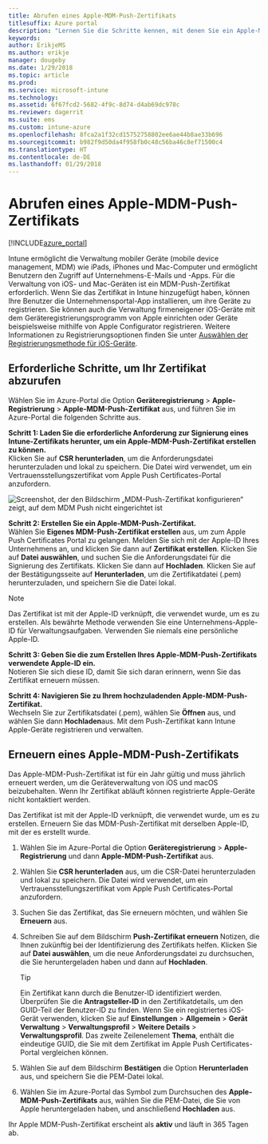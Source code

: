 ```yaml
---
title: Abrufen eines Apple-MDM-Push-Zertifikats
titlesuffix: Azure portal
description: "Lernen Sie die Schritte kennen, mit denen Sie ein Apple-MDM-Push-Zertifikat zum Verwalten von iOS-Geräten mit Intune abrufen.\""
keywords: 
author: ErikjeMS
ms.author: erikje
manager: dougeby
ms.date: 1/29/2018
ms.topic: article
ms.prod: 
ms.service: microsoft-intune
ms.technology: 
ms.assetid: 6f67fcd2-5682-4f9c-8d74-d4ab69dc978c
ms.reviewer: dagerrit
ms.suite: ems
ms.custom: intune-azure
ms.openlocfilehash: 8fca2a1f32cd15752758802ee6ae44b8ae33b696
ms.sourcegitcommit: b982f9d50da4f958fb0c48c56ba46c8ef71500c4
ms.translationtype: HT
ms.contentlocale: de-DE
ms.lasthandoff: 01/29/2018
---
```

# <a name="get-an-apple-mdm-push-certificate"></a>Abrufen eines Apple-MDM-Push-Zertifikats

[!INCLUDE[azure_portal](./includes/azure_portal.md)]

Intune ermöglicht die Verwaltung mobiler Geräte (mobile device management, MDM) wie iPads, iPhones und Mac-Computer und ermöglicht Benutzern den Zugriff auf Unternehmens-E-Mails und -Apps. Für die Verwaltung von iOS- und Mac-Geräten ist ein MDM-Push-Zertifikat erforderlich. Wenn Sie das Zertifikat in Intune hinzugefügt haben, können Ihre Benutzer die Unternehmensportal-App installieren, um ihre Geräte zu registrieren. Sie können auch die Verwaltung firmeneigener iOS-Geräte mit dem Geräteregistrierungsprogramm von Apple einrichten oder Geräte beispielsweise mithilfe von Apple Configurator registrieren. Weitere Informationen zu Registrierungsoptionen finden Sie unter [Auswählen der Registrierungsmethode für iOS-Geräte](enrollment-method-choose-ios.md).

## <a name="steps-to-get-your-certificate"></a>Erforderliche Schritte, um Ihr Zertifikat abzurufen
Wählen Sie im Azure-Portal die Option **Geräteregistrierung** > **Apple-Registrierung** > **Apple-MDM-Push-Zertifikat** aus, und führen Sie im Azure-Portal die folgenden Schritte aus.

**Schritt 1: Laden Sie die erforderliche Anforderung zur Signierung eines Intune-Zertifikats herunter, um ein Apple-MDM-Push-Zertifikat erstellen zu können.**<br>
Klicken Sie auf **CSR herunterladen**, um die Anforderungsdatei herunterzuladen und lokal zu speichern. Die Datei wird verwendet, um ein Vertrauensstellungszertifikat vom Apple Push Certificates-Portal anzufordern.

  ![Screenshot, der den Bildschirm „MDM-Push-Zertifikat konfigurieren“ zeigt, auf dem MDM Push nicht eingerichtet ist](./media/create-mdm-push-certificate.png)

**Schritt 2: Erstellen Sie ein Apple-MDM-Push-Zertifikat.**<br>
Wählen Sie **Eigenes MDM-Push-Zertifikat erstellen** aus, um zum Apple Push Certificates Portal zu gelangen. Melden Sie sich mit der Apple-ID Ihres Unternehmens an, und klicken Sie dann auf **Zertifikat erstellen**. Klicken Sie auf **Datei auswählen**, und suchen Sie die Anforderungsdatei für die Signierung des Zertifikats. Klicken Sie dann auf **Hochladen**. Klicken Sie auf der Bestätigungsseite auf **Herunterladen**, um die Zertifikatdatei (.pem) herunterzuladen, und speichern Sie die Datei lokal.

> [!NOTE]
> Das Zertifikat ist mit der Apple-ID verknüpft, die verwendet wurde, um es zu erstellen. Als bewährte Methode verwenden Sie eine Unternehmens-Apple-ID für Verwaltungsaufgaben. Verwenden Sie niemals eine persönliche Apple-ID.

**Schritt 3: Geben Sie die zum Erstellen Ihres Apple-MDM-Push-Zertifikats verwendete Apple-ID ein.**<br>
Notieren Sie sich diese ID, damit Sie sich daran erinnern, wenn Sie das Zertifikat erneuern müssen.

**Schritt 4: Navigieren Sie zu Ihrem hochzuladenden Apple-MDM-Push-Zertifikat.**<br>
Wechseln Sie zur Zertifikatsdatei (.pem), wählen Sie **Öffnen** aus, und wählen Sie dann **Hochladen**aus. Mit dem Push-Zertifikat kann Intune Apple-Geräte registrieren und verwalten.

## <a name="renew-apple-mdm-push-certificate"></a>Erneuern eines Apple-MDM-Push-Zertifikats
Das Apple-MDM-Push-Zertifikat ist für ein Jahr gültig und muss jährlich erneuert werden, um die Geräteverwaltung von iOS und macOS beizubehalten. Wenn Ihr Zertifikat abläuft können registrierte Apple-Geräte nicht kontaktiert werden.

Das Zertifikat ist mit der Apple-ID verknüpft, die verwendet wurde, um es zu erstellen. Erneuern Sie das MDM-Push-Zertifikat mit derselben Apple-ID, mit der es erstellt wurde.

1. Wählen Sie im Azure-Portal die Option **Geräteregistrierung** > **Apple-Registrierung** und dann **Apple-MDM-Push-Zertifikat** aus.
2. Wählen Sie **CSR herunterladen** aus, um die CSR-Datei herunterzuladen und lokal zu speichern. Die Datei wird verwendet, um ein Vertrauensstellungszertifikat vom Apple Push Certificates-Portal anzufordern.
3. Suchen Sie das Zertifikat, das Sie erneuern möchten, und wählen Sie **Erneuern** aus.
4. Schreiben Sie auf dem Bildschirm **Push-Zertifikat erneuern** Notizen, die Ihnen zukünftig bei der Identifizierung des Zertifikats helfen. Klicken Sie auf **Datei auswählen**, um die neue Anforderungsdatei zu durchsuchen, die Sie heruntergeladen haben und dann auf **Hochladen**.
   > [!TIP]
   > Ein Zertifikat kann durch die Benutzer-ID identifiziert werden. Überprüfen Sie die **Antragsteller-ID** in den Zertifikatdetails, um den GUID-Teil der Benutzer-ID zu finden. Wenn Sie ein registriertes iOS-Gerät verwenden, klicken Sie auf **Einstellungen** > **Allgemein** > **Gerät** **Verwaltung** > **Verwaltungsprofil** > **Weitere Details** > **Verwaltungsprofil**. Das zweite Zeilenelement **Thema**, enthält die eindeutige GUID, die Sie mit dem Zertifikat im Apple Push Certificates-Portal vergleichen können.
 
6. Wählen Sie auf dem Bildschirm **Bestätigen** die Option **Herunterladen** aus, und speichern Sie die PEM-Datei lokal.
7. Wählen Sie im Azure-Portal das Symbol zum Durchsuchen des **Apple-MDM-Push-Zertifikats** aus, wählen Sie die PEM-Datei, die Sie von Apple heruntergeladen haben, und anschließend **Hochladen** aus.

Ihr Apple MDM-Push-Zertifikat erscheint als **aktiv** und läuft in 365 Tagen ab.
